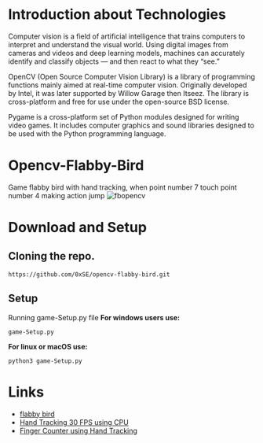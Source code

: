 # Introduction about Technologies
Computer vision is a field of artificial intelligence that trains computers to interpret and understand the visual world. Using digital images from cameras and videos and deep learning models, machines can accurately identify and classify objects — and then react to what they “see.”

OpenCV (Open Source Computer Vision Library) is a library of programming functions mainly aimed at real-time computer vision. Originally developed by Intel, it was later supported by Willow Garage then Itseez. The library is cross-platform and free for use under the open-source BSD license.

Pygame is a cross-platform set of Python modules designed for writing video games. It includes computer graphics and sound libraries designed to be used with the Python programming language.

# Opencv-Flabby-Bird
 Game flabby bird with hand tracking, when point number 7 touch point number 4 making action jump
![fbopencv](https://user-images.githubusercontent.com/67038060/130701310-7a7af835-eb0e-4b9e-a5f0-4a170d6981ce.png)

# Download and Setup

## Cloning the repo.
```
https://github.com/0xSE/opencv-flabby-bird.git
```
## Setup
Running game-Setup.py file
**For windows users use:**
```
game-Setup.py
```

**For linux or macOS use:**
```
python3 game-Setup.py
```
# Links

- [flabby bird](https://www.youtube.com/watch?v=UZg49z76cLw&t=3597s)
- [Hand Tracking 30 FPS using CPU](https://www.youtube.com/watch?v=UZg49z76cLw&t=3597s)
- [Finger Counter using Hand Tracking](https://www.youtube.com/watch?v=p5Z_GGRCI5s&t=1490s)


